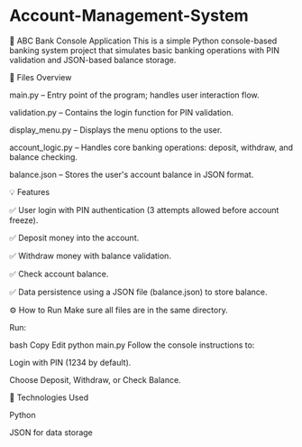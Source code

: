 # Account-Management-System

🏦 ABC Bank Console Application
This is a simple Python console-based banking system project that simulates basic banking operations with PIN validation and JSON-based balance storage.

📂 Files Overview

main.py – Entry point of the program; handles user interaction flow.

validation.py – Contains the login function for PIN validation.

display_menu.py – Displays the menu options to the user.

account_logic.py – Handles core banking operations: deposit, withdraw, and balance checking.

balance.json – Stores the user's account balance in JSON format.

💡 Features

✅ User login with PIN authentication (3 attempts allowed before account freeze).

✅ Deposit money into the account.

✅ Withdraw money with balance validation.

✅ Check account balance.

✅ Data persistence using a JSON file (balance.json) to store balance.

⚙️ How to Run
Make sure all files are in the same directory.

Run:

bash
Copy
Edit
python main.py
Follow the console instructions to:

Login with PIN (1234 by default).

Choose Deposit, Withdraw, or Check Balance.

🚀 Technologies Used

Python

JSON for data storage

